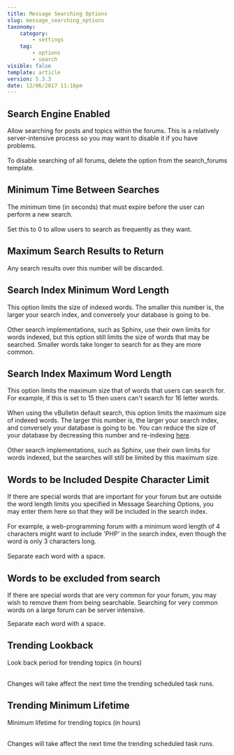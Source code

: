 ```yaml
---
title: Message Searching Options
slug: message_searching_options
taxonomy:
    category:
        - settings
    tag:
        - options
        - search
visible: false
template: article
version: 5.3.3
date: 12/06/2017 11:16pm
---
```


## Search Engine Enabled
Allow searching for posts and topics within the forums. This is a relatively server-intensive process so you may want to disable it if you have problems.<br />
<br />
To disable searching of all forums, delete the option from the search_forums template.

## Minimum Time Between Searches
The minimum time (in seconds) that must expire before the user can perform a new search.<br />
<br />
Set this to 0 to allow users to search as frequently as they want.

## Maximum Search Results to Return
Any search results over this number will be discarded.

## Search Index Minimum Word Length
This option limits the size of indexed words. The smaller this number is, the larger your search index, and conversely your database is going to be.<br /><br />
Other search implementations, such as Sphinx, use their own limits for words indexed, but this option still limits the size of words that may be searched.  Smaller words take longer to search for as they are more common.

## Search Index Maximum Word Length
This option limits the maximum size that of words that users can search for.
For example, if this is set to 15 then users can't search for 16 letter words.<br /><br />
When using the vBulletin default search, this option limits the maximum size of indexed words. The larger this number is, the larger your search index, and conversely your database is going to be.
You can reduce the size of your database by decreasing this number and re-indexing <a href="admincp/misc.php?do=chooser" target="_blank">here</a>.<br /><br />
Other search implementations, such as Sphinx, use their own limits for words indexed, but the searches will still be limited by this maximum size.


## Words to be Included Despite Character Limit
If there are special words that are important for your forum but are outside the word length limits you specified in Message Searching Options, you may enter them here so that they will be included in the search index.<br />
<br />
For example, a web-programming forum with a minimum word length of 4 characters might want to include 'PHP' in the search index, even though the word is only 3 characters long.<br />
<br />
Separate each word with a space.

## Words to be excluded from search
If there are special words that are very common for your forum, you may wish to remove them from being searchable.  Searching for very common words on a large forum can be server intensive.

Separate each word with a space.

## Trending Lookback
Look back period for trending topics (in hours)<br/><br/>

Changes will take affect the next time the trending scheduled task runs.

## Trending Minimum Lifetime
Minimum lifetime for trending topics (in hours) <br/><br/>

Changes will take affect the next time the trending scheduled task runs.



